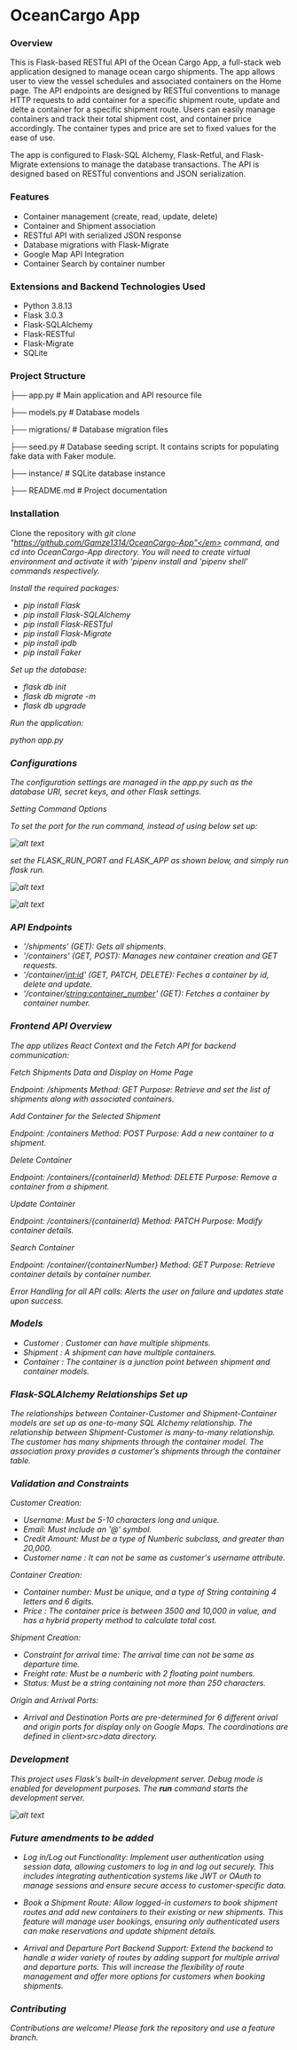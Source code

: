 # OceanCargo App

### Overview

This is Flask-based RESTful API of the Ocean Cargo App, a full-stack web application designed to manage ocean cargo shipments. The app allows user to view the vessel schedules and associated containers on the Home page. The API endpoints are designed by RESTful conventions to manage HTTP requests to add container for a specific shipment route, update and delte a container for a specific shipment route. Users can easily manage containers and track their total shipment cost, and container price accordingly. The container types and price are set to fixed values for the ease of use. 

The app is configured to Flask-SQL Alchemy, Flask-Retful, and Flask-Migrate extensions to manage the database transactions. The API is designed based on RESTful conventions and JSON serialization.


### Features

- Container management (create, read, update, delete)
- Container and Shipment association
- RESTful API with serialized JSON response
- Database migrations with Flask-Migrate
- Google Map API Integration
- Container Search by container number


### Extensions and Backend Technologies Used

- Python 3.8.13
- Flask 3.0.3
- Flask-SQLAlchemy
- Flask-RESTful
- Flask-Migrate
- SQLite


### Project Structure 

├── app.py                 # Main application and API resource file

├── models.py              # Database models

├── migrations/            # Database migration files

├── seed.py                # Database seeding script. It contains scripts for populating fake data with Faker module.

├── instance/              # SQLite database instance

├── README.md              # Project documentation


### Installation

Clone the repository with <em>git clone "https://github.com/Gamze1314/OceanCargo-App"</em> command, and cd into OceanCargo-App directory.
You will need to create virtual environment and activate it with '<em>pipenv install</em> and '<em>pipenv shell</em>' commands respectively.


Install the required packages:

* pip install Flask
* pip install Flask-SQLAlchemy
* pip install Flask-RESTful
* pip install Flask-Migrate
* pip install ipdb
* pip install Faker


Set up the database:

* flask db init
* flask db migrate -m
* flask db upgrade

Run the application:

python app.py


### Configurations

The configuration settings are managed in the app.py such as the database URI, secret keys, and other Flask settings.

Setting Command Options

To set the port for the run command, instead of using below set up:

![alt text](image-2.png)

set the FLASK_RUN_PORT and FLASK_APP as shown below, and simply run flask run.

![alt text](image-3.png)

![alt text](image-4.png)


### API Endpoints 

- '/shipments' (GET): Gets all shipments.
- '/containers' (GET, POST): Manages new container creation and GET requests.
- '/container/<int:id>' (GET, PATCH, DELETE): Feches a container by id, delete and update.
- '/container/<string:container_number>' (GET): Fetches a container by container number.


### Frontend API Overview

The app utilizes React Context and the Fetch API for backend communication:

Fetch Shipments Data and Display on Home Page

Endpoint: /shipments
Method: GET
Purpose: Retrieve and set the list of shipments along with associated containers.


Add Container for the Selected Shipment

Endpoint: /containers
Method: POST
Purpose: Add a new container to a shipment.


Delete Container 

Endpoint: /containers/{containerId}
Method: DELETE
Purpose: Remove a container from a shipment.


Update Container

Endpoint: /containers/{containerId}
Method: PATCH
Purpose: Modify container details.


Search Container

Endpoint: /container/{containerNumber}
Method: GET
Purpose: Retrieve container details by container number.

Error Handling for all API calls: Alerts the user on failure and updates state upon success.


### Models

- Customer : Customer can have multiple shipments.
- Shipment : A shipment can have multiple containers.
- Container :  The container is a junction point between shipment and container models.

### Flask-SQLAlchemy Relationships Set up

The relationships between Container-Customer and Shipment-Container models are set up as one-to-many SQL Alchemy relationship.
The relationship between Shipment-Customer is many-to-many relationship.
The customer has many shipments through the container model. The association proxy provides a customer's shipments through the container table.

### Validation and Constraints

Customer Creation:

* Username: Must be 5-10 characters long and unique.
* Email: Must include an '@' symbol.
* Credit Amount: Must be a type of Numberic subclass, and greater than 20,000.
* Customer name : It can not be same as customer's username attribute.


Container Creation: 

* Container number: Must be unique, and a type of String containing 4 letters and 6 digits.
* Price : The container price is between 3500 and 10,000 in value, and has a hybrid property method to calculate total cost.


Shipment Creation:

* Constraint for arrival time: The arrival time can not be same as departure time.
* Freight rate: Must be a numberic with 2 floating point numbers.
* Status: Must be a string containing not more than 250 characters.


Origin and Arrival Ports: 
* Arrival and Destination Ports are pre-determined for 6 different arival and origin ports for display only on Google Maps. The coordinations are defined in client>src>data directory.

### Development 

This project uses Flask's built-in development server. Debug mode is enabled for development purposes. The <strong>run</strong> command starts the development server.


![alt text](image-2.png)


### Future amendments to be added

* Log in/Log out Functionality: Implement user authentication using session data, allowing customers to log in and log out securely. This includes integrating authentication systems like JWT or OAuth to manage sessions and ensure secure access to customer-specific data.

* Book a Shipment Route: Allow logged-in customers to book shipment routes and add new containers to their existing or new shipments. This feature will manage user bookings, ensuring only authenticated users can make reservations and update shipment details.

* Arrival and Departure Port Backend Support: Extend the backend to handle a wider variety of routes by adding support for multiple arrival and departure ports. This will increase the flexibility of route management and offer more options for customers when booking shipments.


### Contributing

Contributions are welcome! Please fork the repository and use a feature branch. 


